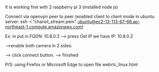 It is working fine with 2 raspberry pi 3 (installed node js) 

Connect via openvpn peer to peer (enabled client to client mode in ubuntu server: ssh -i "chariot_stream.pem" ubuntu@ec2-13-113-67-66.ap-northeast-1.compute.amazonaws.com)

Ex: in put in FQDN: 10.8.0.2 --> press Get IP we have IP: 10.8.0.2 

-->enable both camera in 2 sides.

--> click connect button. --> finished 

P/S: using Firefox or Microsoft Edge to open file webrtc_linux.html 

